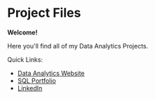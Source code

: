 # Project Files
**Welcome!**

Here you'll find all of my Data Analytics Projects. 


Quick Links:
* [Data Analytics Website](https://phelpsbp.github.io)
* [SQL Portfolio](https://github.com/phelpsbp/Project-Files/tree/main/SQL)
* [LinkedIn](https://www.linkedin.com/in/brittany-everette/)
